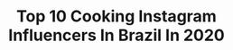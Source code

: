 ---
title: Top 10 Cooking Instagram Influencers In Brazil In 2020
description: >-
  Find top cooking Instagram influencers in Brazil in 2020. Most popular hashtags: #quarentena #beauty #ficaemcasa #fiqueemcasa.
platform: Instagram
profiles:
  - username: "gabymenotti"
    fullname: >-
      Marília Gabriela
    location: "Brazil"
    followers: 105248
    engagement: 239
    commentsToLikes: 0.292555
    id: ck5c70l5h6knv0i11xvc4low1
    verified: false
    hashtags: "#bomdia, #veraofit, #liveosmenotti, #fazerobemfazbem"
  - username: "matranchesi"
    fullname: >-
      Marcella Tranchesi
    location: "Brazil"
    followers: 484576
    engagement: 184
    commentsToLikes: 0.029972
    id: ck0ttitq22wob0i19hx9areqk
    verified: true
    hashtags: "#fiqueemcasa, #dia7, #dia12, #soleahdecora"
  - username: "catvonseehausen"
    fullname: >-
      Catarina von Seehausen
    location: "Brazil"
    followers: 42485
    engagement: 145
    commentsToLikes: 0.075983
    id: ck6ugevaw2ma70j71angosfvh
    verified: false
    hashtags: "#bahia, #publi, #publicidade, #bdaygirl"
  - username: "figosefunghis"
    fullname: >-
      Fabi Pinfildi
    location: "Brazil"
    followers: 25612
    engagement: 153
    commentsToLikes: 0.089834
    id: ck5caxmhiebth0i11tin8xl1l
    verified: false
    hashtags: "#baixascalorias, #decor, #biblioteca, #truekombucha"
  - username: "fernandacolomboreal"
    fullname: >-
      Fernanda Colombo 🇧🇷
    location: "Brazil"
    followers: 631578
    engagement: 197
    commentsToLikes: 0.017686
    id: ck8t5t0wub56n0j78at9cwjgt
    verified: true
    hashtags: "#treino, #fitness, #catioro, #yoga"
  - username: "raf.ael_frasson"
    fullname: >-
      Rafael Frasson
    location: "Brazil"
    followers: 2332
    engagement: 1733
    commentsToLikes: 0.046535
    id: ck6u09f09edhn0j71iax7xjhu
    verified: false
    hashtags: "#saopauloofficial, #mgbelezas, #visitbrasil, #discovercalifornia"
  - username: "toshiakuta"
    fullname: >-
      Toshi Akuta
    location: "Brazil"
    followers: 5703
    engagement: 509
    commentsToLikes: 0.027237
    id: ck8svt5k3cljm0j78ulaw6ix5
    verified: false
    hashtags: ""
  - username: "felipepileggi"
    fullname: >-
      Felipe 🤘🏼
    location: "Brazil"
    followers: 212229
    engagement: 648
    commentsToLikes: 0.078412
    id: ck6ty7aae229y0j716xavalp6
    verified: false
    hashtags: "#viral, #foryoupag, #cooking, #telaverde"
  - username: "about_minoo"
    fullname: >-
      ▽ 𝓶𝓲𝓷𝓸𝓸 🐋
    location: "Brazil"
    followers: 94977
    engagement: 853
    commentsToLikes: 0.050117
    id: ck6u4yqrh6ki40j714o0b6qsq
    verified: false
    hashtags: "#voguemagazine, #flowers, #windday, #yellow"
  - username: "mickatv"
    fullname: >-
      Micka Sevalho
    location: "Brazil"
    followers: 50540
    engagement: 371
    commentsToLikes: 0.042914
    id: ck0w6xgxqaq4n0i19okx2c1vd
    verified: false
    hashtags: "#fasion, #cozinhando, #styleoftheday, #2defevereiro"
---